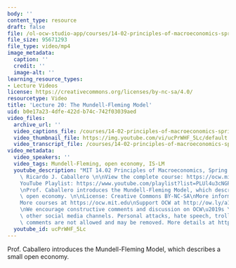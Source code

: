 ```yaml
---
body: ''
content_type: resource
draft: false
file: /ol-ocw-studio-app/courses/14-02-principles-of-macroeconomics-spring-2023/1402-sp23-lecture-20-v2_360p_16_9.mp4
file_size: 95671293
file_type: video/mp4
image_metadata:
  caption: ''
  credit: ''
  image-alt: ''
learning_resource_types:
- Lecture Videos
license: https://creativecommons.org/licenses/by-nc-sa/4.0/
resourcetype: Video
title: 'Lecture 20: The Mundell-Fleming Model'
uid: b0e17a23-4dfe-422d-b74c-742f03039aed
video_files:
  archive_url: ''
  video_captions_file: /courses/14-02-principles-of-macroeconomics-spring-2023/1m_9EveeUkKWjYkUTEIqDWFTceRUKX5Uy_transcript.webvtt
  video_thumbnail_file: https://img.youtube.com/vi/ucPrWHF_5Lc/default.jpg
  video_transcript_file: /courses/14-02-principles-of-macroeconomics-spring-2023/1m_9EveeUkKWjYkUTEIqDWFTceRUKX5Uy_transcript.pdf
video_metadata:
  video_speakers: ''
  video_tags: Mundell-Fleming, open economy, IS-LM
  youtube_description: "MIT 14.02 Principles of Macroeconomics, Spring 2023\nInstructor:\
    \ Ricardo J. Caballero \n\nView the complete course: https://ocw.mit.edu/courses/14-02-principles-of-macroeconomics-spring-2023/\n\
    YouTube Playlist: https://www.youtube.com/playlist?list=PLUl4u3cNGP62EXoZ4B3_Ob7lRRwpGQxkb\n\
    \nProf. Caballero introduces the Mundell-Fleming Model, which describes a small\
    \ open economy. \n\nLicense: Creative Commons BY-NC-SA\nMore information at https://ocw.mit.edu/terms\n\
    More courses at https://ocw.mit.edu\nSupport OCW at http://ow.ly/a1If50zVRlQ\n\
    \nWe encourage constructive comments and discussion on OCW\u2019s YouTube and\
    \ other social media channels. Personal attacks, hate speech, trolling, and inappropriate\
    \ comments are not allowed and may be removed. More details at https://ocw.mit.edu/comments."
  youtube_id: ucPrWHF_5Lc
---
```

Prof. Caballero introduces the Mundell-Fleming Model, which describes a small open economy.